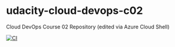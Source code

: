 # udacity-cloud-devops-c02

Cloud DevOps Course 02 Repository (edited via Azure Cloud Shell)

[![CI](https://github.com/dcollioni/udacity-cloud-devops-c02/actions/workflows/main.yml/badge.svg)](https://github.com/dcollioni/udacity-cloud-devops-c02/actions/workflows/main.yml)
